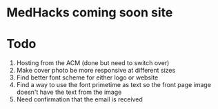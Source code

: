 # MedHacks coming soon site

Todo
======
1. Hosting from the ACM (done but need to switch over)
2. Make cover photo be more responsive at different sizes
3. Find better font scheme for either logo or website
4. Find a way to use the font primetime as text so the front page image doesn't have the text from the image
5. Need confirmation that the email is received